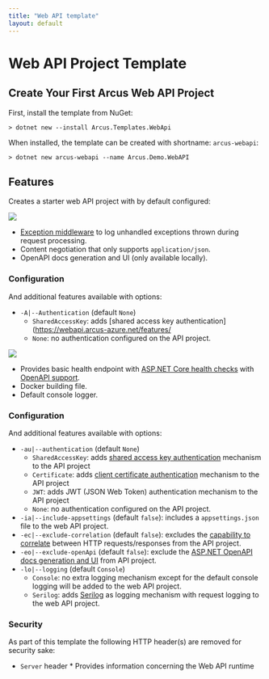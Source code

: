 ```yaml
---
title: "Web API template"
layout: default
---
```


# Web API Project Template

## Create Your First Arcus Web API Project

First, install the template from NuGet:

```shell
> dotnet new --install Arcus.Templates.WebApi
```

When installed, the template can be created with shortname: `arcus-webapi`:

```shell
> dotnet new arcus-webapi --name Arcus.Demo.WebAPI
```


## Features

Creates a starter web API project with by default configured:

![](https://img.shields.io/badge/Available%20starting-v0.1-green?link=https://github.com/arcus-azure/arcus.templates/releases/tag/v0.1.0)

* [Exception middleware](https://webapi.arcus-azure.net/features/logging) to log unhandled exceptions thrown during request processing.
* Content negotiation that only supports `application/json`.
* OpenAPI docs generation and UI (only available locally).

### Configuration

And additional features available with options:

* `-A|--Authentication` (default `None`)
  * `SharedAccessKey`: adds [shared access key authentication](https://webapi.arcus-azure.net/features/
  * `None`: no authentication configured on the API project.

![](https://img.shields.io/badge/Available%20starting-v0.2-green?link=https://github.com/arcus-azure/arcus.templates/releases/tag/v0.2.0)

* Provides basic health endpoint with [ASP.NET Core health checks](https://docs.microsoft.com/en-us/aspnet/core/host-and-deploy/health-checks?view=aspnetcore-2.2) with [OpenAPI support](https://www.codit.eu/blog/documenting-asp-net-core-health-checks-with-openapi/).
* Docker building file.
* Default console logger.

### Configuration

And additional features available with options:

* `-au|--authentication` (default `None`)
  * `SharedAccessKey`: adds [shared access key authentication](https://webapi.arcus-azure.net/features/security/auth/shared-access-key) mechanism to the API project
  * `Certificate`: adds [client certificate authentication](https://webapi.arcus-azure.net/features/security/auth/certificate) mechanism to the API project
  * `JWT`: adds JWT (JSON Web Token) authentication mechanism to the API project
  * `None`: no authentication configured on the API project.
* `-ia|--include-appsettings` (default `false`): includes a `appsettings.json` file to the web API project.
* `-ec|--exclude-correlation` (default `false`): excludes the [capability to correlate](https://webapi.arcus-azure.net/features/correlation) between HTTP requests/responses from the API project.
* `-eo|--exclude-openApi` (default `false`): exclude the [ASP.NET OpenAPI docs generation and UI](https://docs.microsoft.com/en-us/aspnet/core/tutorials/getting-started-with-swashbuckle?view=aspnetcore-3.1&tabs=visual-studio) from API project.
* `-lo|--logging` (default `Console`)
  * `Console`: no extra logging mechanism except for the default console logging will be added to the web API project.
  * `Serilog`: adds [Serilog](https://serilog.net/) as logging mechanism with request logging to the web API project.

### Security

As part of this template the following HTTP header(s) are removed for security sake:
* `Server` header * Provides information concerning the Web API runtime
